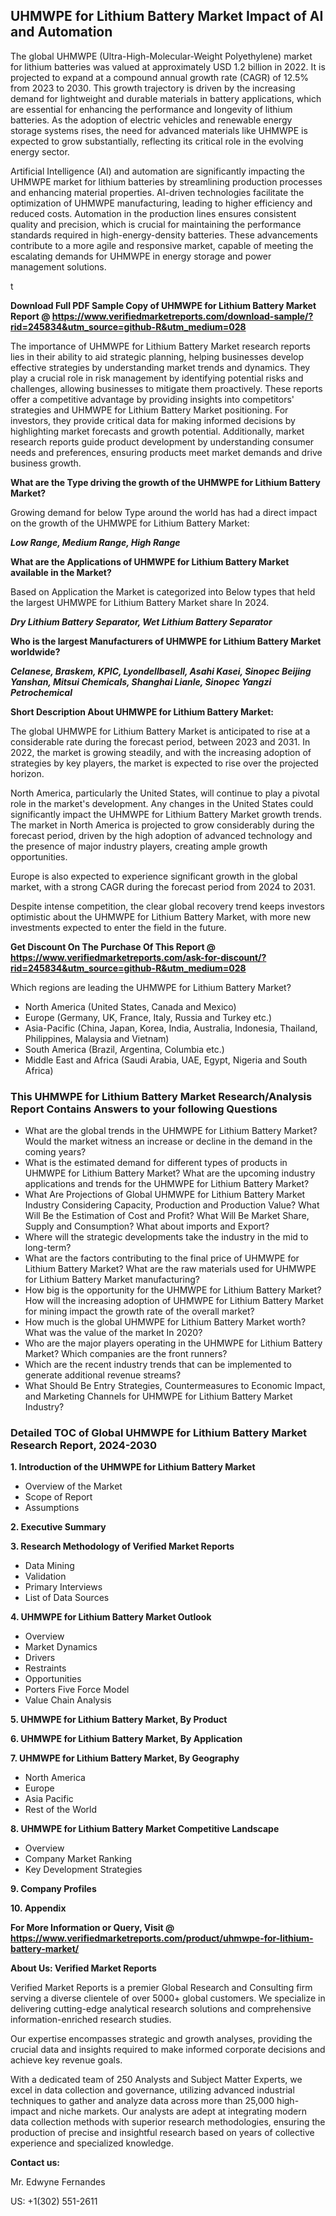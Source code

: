 <h2>UHMWPE for Lithium Battery Market Impact of AI and Automation</h2><p>The global UHMWPE (Ultra-High-Molecular-Weight Polyethylene) market for lithium batteries was valued at approximately USD 1.2 billion in 2022. It is projected to expand at a compound annual growth rate (CAGR) of 12.5% from 2023 to 2030. This growth trajectory is driven by the increasing demand for lightweight and durable materials in battery applications, which are essential for enhancing the performance and longevity of lithium batteries. As the adoption of electric vehicles and renewable energy storage systems rises, the need for advanced materials like UHMWPE is expected to grow substantially, reflecting its critical role in the evolving energy sector.</p><p>Artificial Intelligence (AI) and automation are significantly impacting the UHMWPE market for lithium batteries by streamlining production processes and enhancing material properties. AI-driven technologies facilitate the optimization of UHMWPE manufacturing, leading to higher efficiency and reduced costs. Automation in the production lines ensures consistent quality and precision, which is crucial for maintaining the performance standards required in high-energy-density batteries. These advancements contribute to a more agile and responsive market, capable of meeting the escalating demands for UHMWPE in energy storage and power management solutions.</p>t</p><p id="" class=""><strong>Download Full PDF Sample Copy of UHMWPE for Lithium Battery Market Report @ <a href="https://www.verifiedmarketreports.com/download-sample/?rid=245834&utm_source=github-R&utm_medium=028" target="_blank">https://www.verifiedmarketreports.com/download-sample/?rid=245834&utm_source=github-R&utm_medium=028</a></strong></p><p>The importance of&nbsp;UHMWPE for Lithium Battery Market research reports lies in their ability to aid strategic planning, helping businesses develop effective strategies by understanding market trends and dynamics. They play a crucial role in risk management by identifying potential risks and challenges, allowing businesses to mitigate them proactively. These reports offer a competitive advantage by providing insights into competitors' strategies and UHMWPE for Lithium Battery Market positioning. For investors, they provide critical data for making informed decisions by highlighting market forecasts and growth potential. Additionally, market research reports guide product development by understanding consumer needs and preferences, ensuring products meet market demands and drive business growth.</p><p><strong>What are the&nbsp;Type driving the growth of the UHMWPE for Lithium Battery Market?</strong></p><p id="" class="">Growing demand for below Type around the world has had a direct impact on the growth of the UHMWPE for Lithium Battery Market:</p><em><strong>Low Range, Medium Range, High Range</strong></em></p><strong>What are the&nbsp;Applications&nbsp;of UHMWPE for Lithium Battery Market available in the Market?</strong></p><p id="" class="">Based on Application the Market is categorized into Below types that held the largest UHMWPE for Lithium Battery Market share In 2024.</p><em><strong>Dry Lithium Battery Separator, Wet Lithium Battery Separator</strong></em></p><strong>Who is the largest Manufacturers of UHMWPE for Lithium Battery Market worldwide?</strong></p><p><em><strong>Celanese, Braskem, KPIC, Lyondellbasell, Asahi Kasei, Sinopec Beijing Yanshan, Mitsui Chemicals, Shanghai Lianle, Sinopec Yangzi Petrochemical</strong></em></p><p id="" class=""><strong>Short Description About UHMWPE for Lithium Battery Market:</strong></p><p>The global UHMWPE for Lithium Battery Market is anticipated to rise at a considerable rate during the forecast period, between 2023 and 2031. In 2022, the market is growing steadily, and with the increasing adoption of strategies by key players, the market is expected to rise over the projected horizon.</p><p>North America, particularly the United States, will continue to play a pivotal role in the market's development. Any changes in the United States could significantly impact the UHMWPE for Lithium Battery Market growth trends. The market in North America is projected to grow considerably during the forecast period, driven by the high adoption of advanced technology and the presence of major industry players, creating ample growth opportunities.</p><p>Europe is also expected to experience significant growth in the global market, with a strong CAGR during the forecast period from 2024 to 2031.</p><p>Despite intense competition, the clear global recovery trend keeps investors optimistic about the UHMWPE for Lithium Battery Market, with more new investments expected to enter the field in the future.</p><p id="" class=""><strong>Get Discount On The Purchase Of This Report @ <a href="https://www.verifiedmarketreports.com/ask-for-discount/?rid=245834&utm_source=github-R&utm_medium=028" target="_blank">https://www.verifiedmarketreports.com/ask-for-discount/?rid=245834&utm_source=github-R&utm_medium=028</a></strong></p>Which regions are leading the UHMWPE for Lithium Battery Market?</p><ul><li>North America (United States, Canada and Mexico)</li><li>Europe (Germany, UK, France, Italy, Russia and Turkey etc.)</li><li>Asia-Pacific (China, Japan, Korea, India, Australia, Indonesia, Thailand, Philippines, Malaysia and Vietnam)</li><li>South America (Brazil, Argentina, Columbia etc.)</li><li>Middle East and Africa (Saudi Arabia, UAE, Egypt, Nigeria and South Africa)</li></ul><h3 id="" class="">This UHMWPE for Lithium Battery Market Research/Analysis Report Contains Answers to your following Questions</h3><ul><li>What are the global trends in the UHMWPE for Lithium Battery Market? Would the market witness an increase or decline in the demand in the coming years?</li><li>What is the estimated demand for different types of products in UHMWPE for Lithium Battery Market? What are the upcoming industry applications and trends for the UHMWPE for Lithium Battery Market?</li><li>What Are Projections of Global UHMWPE for Lithium Battery Market Industry Considering Capacity, Production and Production Value? What Will Be the Estimation of Cost and Profit? What Will Be Market Share, Supply and Consumption? What about imports and Export?</li><li>Where will the strategic developments take the industry in the mid to long-term?</li><li>What are the factors contributing to the final price of UHMWPE for Lithium Battery Market? What are the raw materials used for UHMWPE for Lithium Battery Market manufacturing?</li><li>How big is the opportunity for the UHMWPE for Lithium Battery Market? How will the increasing adoption of UHMWPE for Lithium Battery Market for mining impact the growth rate of the overall market?</li><li>How much is the global UHMWPE for Lithium Battery Market worth? What was the value of the market In 2020?</li><li>Who are the major players operating in the UHMWPE for Lithium Battery Market? Which companies are the front runners?</li><li>Which are the recent industry trends that can be implemented to generate additional revenue streams?</li><li>What Should Be Entry Strategies, Countermeasures to Economic Impact, and Marketing Channels for UHMWPE for Lithium Battery Market Industry?</li></ul><h3 id="" class="">Detailed TOC of Global UHMWPE for Lithium Battery Market Research Report, 2024-2030</h3><p id="" class=""><strong>1. Introduction of the UHMWPE for Lithium Battery Market</strong></p><ul><li>Overview of the Market</li><li>Scope of Report</li><li>Assumptions</li></ul><p id="" class=""><strong>2. Executive Summary</strong></p><p id="" class=""><strong>3. Research Methodology of Verified Market Reports</strong></p><ul><li>Data Mining</li><li>Validation</li><li>Primary Interviews</li><li>List of Data Sources</li></ul><p id="" class=""><strong>4. UHMWPE for Lithium Battery Market Outlook</strong></p><ul><li>Overview</li><li>Market Dynamics</li><li>Drivers</li><li>Restraints</li><li>Opportunities</li><li>Porters Five Force Model</li><li>Value Chain Analysis</li></ul><p id="" class=""><strong>5. UHMWPE for Lithium Battery Market, By Product</strong></p><p id="" class=""><strong>6. UHMWPE for Lithium Battery Market, By Application</strong></p><p id="" class=""><strong>7. UHMWPE for Lithium Battery Market, By Geography</strong></p><ul><li>North America</li><li>Europe</li><li>Asia Pacific</li><li>Rest of the World</li></ul><p id="" class=""><strong>8. UHMWPE for Lithium Battery Market Competitive Landscape</strong></p><ul><li>Overview</li><li>Company Market Ranking</li><li>Key Development Strategies</li></ul><p id="" class=""><strong>9. Company Profiles</strong></p><p id="" class=""><strong>10. Appendix</strong></p><p id="" class=""><strong>For More Information or Query, Visit @ <a href="https://www.verifiedmarketreports.com/product/uhmwpe-for-lithium-battery-market/" target="_blank">https://www.verifiedmarketreports.com/product/uhmwpe-for-lithium-battery-market/</a></strong></p><p id="" class=""><strong>About Us: Verified Market Reports</strong></p><p id="" class="">Verified Market Reports is a premier Global Research and Consulting firm serving a diverse clientele of over 5000+ global customers. We specialize in delivering cutting-edge analytical research solutions and comprehensive information-enriched research studies.</p><p id="" class="">Our expertise encompasses strategic and growth analyses, providing the crucial data and insights required to make informed corporate decisions and achieve key revenue goals.</p><p id="" class="">With a dedicated team of 250 Analysts and Subject Matter Experts, we excel in data collection and governance, utilizing advanced industrial techniques to gather and analyze data across more than 25,000 high-impact and niche markets. Our analysts are adept at integrating modern data collection methods with superior research methodologies, ensuring the production of precise and insightful research based on years of collective experience and specialized knowledge.</p><p id="" class=""><strong>Contact us:</strong></p><p id="" class="">Mr. Edwyne Fernandes</p><p id="" class="">US: +1(302) 551-2611</p>